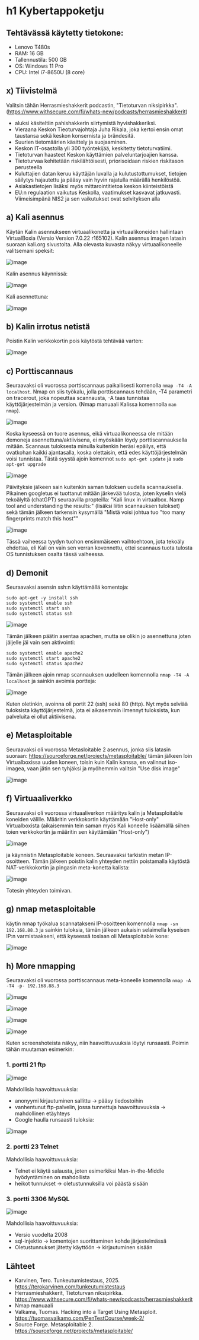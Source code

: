 # h1 Kybertappoketju

## Tehtävässä käytetty tietokone:
* Lenovo T480s
* RAM: 16 GB
* Tallennustila: 500 GB
* OS: Windows 11 Pro
* CPU: Intel i7-8650U (8 core)
  

## x) Tiivistelmä

Valitsin tähän Herrasmieshakkerit podcastin, "Tietoturvan niksipirkka". (https://www.withsecure.com/fi/whats-new/podcasts/herrasmieshakkerit)
* aluksi käsiteltiin pahishakkerin siirtymistä hyvishakkeriksi.
* Vieraana Keskon Tieoturvajohtaja Juha Rikala, joka kertoi ensin omat taustansa sekä keskon konsernista ja brändesitä.
* Suurien tietomäärien käsittely ja suojaaminen. 
* Keskon IT-osastolla yli 300 työntekijää, keskitetty tietoturvatiimi.
* Tietoturvan haasteet Keskon käyttämien palveluntarjoajien kanssa.
* Tietoturvaa kehitetään riskilähtöisesti, priorisoidaan riskien riskitason perusteella
* Kuluttajien datan keruu käyttäjän luvalla ja kulutustottumukset, tietojen säilytys hajautettu ja pääsy vain hyvin rajatulla määrällä henkilöstöä.
* Asiakastietojen lisäksi myös mittarointitietoa keskon kiinteistöistä
* EU:n regulaation vaikutus Keskolla, vaatimukset kasvavat jatkuvasti. Viimeisimpänä NIS2 ja sen vaikutukset ovat selvityksen alla
  

## a) Kali asennus

Käytän Kalin asennukseen virtuaalikonetta ja virtuaalikoneiden hallintaan VirtualBoxia (Versio Version 7.0.22 r165102). Kalin asennus imagen latasin suoraan kali.org sivustolta.
Alla olevasta kuvasta näkyy virtuaalikoneelle valitsemani speksit:

![image](https://github.com/user-attachments/assets/b9e479d2-b958-4e0d-89fd-ef8ff5180610)


Kalin asennus käynnissä:

![image](https://github.com/user-attachments/assets/3566b61b-6e3a-4d36-9efc-8400a0c89ecb)


Kali asennettuna:

![image](https://github.com/user-attachments/assets/f44390c2-53fc-4130-96c6-a8eb13429f8b)


## b) Kalin irrotus netistä

Poistin Kalin verkkokortin pois käytöstä tehtävää varten:

![image](https://github.com/user-attachments/assets/4336fbda-d58e-4546-92e7-a27e3415ac6f)


## c) Porttiscannaus

Seuraavaksi oli vuorossa porttiscannaus paikallisesti komenolla `nmap -T4 -A localhost`. Nmap on siis työkalu, jolla porttiscannaus tehdään, -T4 parametri on tracerout, joka nopeuttaa scannausta, -A taas tunnistaa käyttöjärjestelmän ja version. (Nmap manuaali Kalissa komennolla `man nmap`).

![image](https://github.com/user-attachments/assets/4021fa89-3f23-4774-9d2b-4f561c717ec9)

Koska kyseessä on tuore asennus, eikä virtuaalikoneessa ole mitään demoneja asennettuna/aktiivisena, ei myöskään löydy porttiscannauksella mitään. Scannaus tuloksesta minulla kuitenkin heräsi epäilys, että ovatkohan kaikki ajantasalla, koska olettaisin, että edes käyttöjärjestelmän voisi tunnistaa. Tästä syystä ajoin komennot `sudo apt-get update` ja `sudo apt-get upgrade`

![image](https://github.com/user-attachments/assets/98f98662-3c04-431b-90ab-5a5d9f8e2104)

Päivityksie jälkeen sain kuitenkin saman tuloksen uudella scannauksella. Pikainen googletus ei tuottanut mitään järkevää tulosta, joten kyselin vielä tekoälyltä (chatGPT) seuraavilla propteilla: "Kali linux in virtualbox. Namp tool and understanding the results:" (lisäksi liitin scannauksen tulokset) sekä tämän jälkeen tarkensin kysymällä "Mistä voisi johtua tuo "too many fingerprints match this host""

![image](https://github.com/user-attachments/assets/edac0bcc-9100-4176-9132-35c3efd23808)

Tässä vaiheessa tyydyn tuohon ensimmäiseen vaihtoehtoon, jota tekoäly ehdottaa, eli Kali on vain sen verran kovennettu, ettei scannaus tuota tulosta OS tunnistuksen osalta tässä vaiheessa.

## d) Demonit

Seuraavaksi asensin ssh:n käyttämällä komentoja:
```
sudo apt-get -y install ssh
sudo systemctl enable ssh
sudo systemctl start ssh
sudo systemctl status ssh
```
![image](https://github.com/user-attachments/assets/edf66bd8-0aa0-4384-9b64-b15e69ef2afe)

Tämän jälkeen päätin asentaa apachen, mutta se olikin jo asennettuna joten jäljelle jäi vain sen aktivointi:

```
sudo systemctl enable apache2
sudo systemctl start apache2
sudo systemctl status apache2
```

Tämän jälkeen ajoin nmap scannauksen uudelleen komennolla `nmap -T4 -A localhost` ja sainkin avoimia portteja:

![image](https://github.com/user-attachments/assets/6731ba93-7350-48a0-98d2-faa8be722dbb)

Kuten oletinkin, avoinna oli portit 22 (ssh) sekä 80 (http). Nyt myös selviää tuloksista käyttöjärjestelmä, jota ei aikasemmin ilmennyt tuloksista, kun palveluita ei ollut aktiivisena.

## e) Metasploitable

Seuraavaksi oli vuorossa Metasloitable 2 asennus, jonka siis latasin suoraan: https://sourceforge.net/projects/metasploitable/
tämän jälkeen loin Virtualboxissa uuden koneen, toisin kuin Kalin kanssa, en valinnut iso-imagea, vaan jätin sen tyhjäksi ja myöhemmin valitsin "Use disk image"

![image](https://github.com/user-attachments/assets/eb6948b6-efaf-49ed-9490-319def5322a7)

## f) Virtuaaliverkko

Seuraavaksi oli vuorossa virtuaaliverkon määritys kalin ja Metasploitable koneiden välille. Määritin verkkokortin käyttämään "Host-only" Virtualboxista (aikaisemmin tein saman myös Kali koneelle lisäämällä siihen toien verkkokortin ja määritin sen käyttämään "Host-only")

![image](https://github.com/user-attachments/assets/5617d5ce-5fdd-43f2-9bce-929331ecbb8d)

ja käynnistin Metasploitable koneen. Seuraavaksi tarkistin metan IP-osoitteen. Tämän jälkeen poistin kalin yhteyden nettiin poistamalla käytöstä NAT-verkkokortin ja pingasin meta-konetta kalista:

![image](https://github.com/user-attachments/assets/1a3951b9-9063-4d65-9cf8-567142fba87c)

Totesin yhteyden toimivan.

## g) nmap metasploitable

käytin nmap työkalua scannatakseni IP-osoitteen komennolla `nmap -sn 192.168.88.3` ja sainkin tuloksia, tämän jälkeen aukaisin selaimella kyseisen IP:n varmistaakseni, että kyseessä tosiaan oli Metasploitable kone:

![image](https://github.com/user-attachments/assets/dd9c4630-d5e8-4dca-a5f5-427736059a18)

## h) More nmapping

Seuraavaksi oli vuorossa porttiscannaus meta-koneelle komennolla `nmap -A -T4 -p- 192.168.88.3`

![image](https://github.com/user-attachments/assets/e9dbf841-05ba-4803-9b66-389f15149d1f)

![image](https://github.com/user-attachments/assets/3383dd6f-7dae-4150-86e4-fd3a71e24782)

![image](https://github.com/user-attachments/assets/93ce8046-73ef-4d72-b721-e45d340fcd25)

![image](https://github.com/user-attachments/assets/1d12da7c-c4f9-4c02-bec1-67389e54b21a)

Kuten screenshoteista näkyy, niin haavoittuvuuksia löytyi runsaasti. Poimin tähän muutaman esimerkin:

### 1. portti 21 ftp

![image](https://github.com/user-attachments/assets/8e4d3c74-a91c-478d-a2cf-5fd1dfffcdb6)

Mahdollisia haavoittuvuuksia:
* anonyymi kirjautuminen sallittu -> pääsy tiedostoihin
* vanhentunut ftp-palvelin, jossa tunnettuja haavoittuvuuksia -> mahdollinen etäyhteys
* Google haulla runsaasti tuloksia:

![image](https://github.com/user-attachments/assets/afca1f3b-e1ad-4c57-9a04-3e8ec6b3a2db)


### 2. portti 23 Telnet

Mahdollisia haavoittuvuuksia:
* Telnet ei käytä salausta, joten esimerkiksi Man-in-the-Middle hyödyntäminen on mahdollista
* heikot tunnukset -> oletustunnuksilla voi päästä sisään

### 3. portti 3306 MySQL

![image](https://github.com/user-attachments/assets/b3e0b2d5-1a06-48a9-a03d-762930510d24)

Mahdollisia haavoittuvuuksia:
* Versio vuodelta 2008
* sql-injektio -> komentojen suorittaminen kohde järjestelmässä
* Oletustunnukset jätetty käyttöön -> kirjautuminen sisään
  


## Lähteet


* Karvinen, Tero. Tunkeutumistestaus, 2025. https://terokarvinen.com/tunkeutumistestaus
* Herrasmieshakkerit, Tietoturvan niksipirkka. https://www.withsecure.com/fi/whats-new/podcasts/herrasmieshakkerit
* Nmap manuaali
* Valkama, Tuomas. Hacking into a Target Using Metasploit. https://tuomasvalkamo.com/PenTestCourse/week-2/
* Source Forge. Metasploitable 2. https://sourceforge.net/projects/metasploitable/
  
